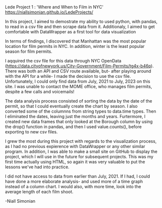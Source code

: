 Lede Project 1 : 'Where and When to Film in NYC'
 https://niallsimonian.github.io/LedeProjects/

In this project, I aimed to demostrate my ability to used python, with pandas, to read in a csv file and then scrape data from it. 
Additionaly, I aimed to get comfortable with DataWrapper as a first tool for data visualization 

In terms of findings, I discovered that Manhattan was the most popular location for film permits in NYC. In addition, winter is the least popular season for film permits. 

I aqquired the csv file for this data through NYC OpenData (https://data.cityofnewyork.us/City-Government/Film-Permits/tg4x-b46p). 
There was both an API and CSV route available, but- after playing around with the API for a while- I made the decision to use the csv file. 
Unfortunately, I could only find data from July, 2021 to July, 2023 on this site. I was unable to contact the MOME office, who manages film permits, despite a few calls and voicemails!
 
The data analysis process consisted of sorting the data by the date of the permit, so that I could eventually create the chart by season. I also converted some of the columnns from string types to data.time types. Then I eliminated the dates, leaving just the months and years. 
Furtermore, I created new data frames that only looked at the Borough column by using the drop() function in pandas, and then I used value.counts(), before exporting to new csv files.  

I grew the most during this project with regards to the visualization process, as I had no previous expierence with DataWrapper or any other similar program. In addition, I was able to make a small site on GitHub to display the project, which I will use in the future for subsequent projects. This was my first time actually using HTML, so again it was very valuable to put the lessons we've had into practice. 

I did not have access to data from earlier than July, 2021. If I had, I could have done a more elaborate analysis- and used more of a time graph instead of a column chart. I would also, with more time, look into the average length of each film shoot. 

-Niall Simonian
 

